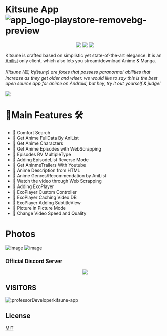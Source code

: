 
# Kitsune App  ![app_logo-playstore-removebg-preview](https://github.com/professorDeveloper/Kitsune-App/assets/108933534/e3e1833d-a6e9-4d8a-848c-6684f9e1feb3)
<p align="center">
   <a href="https://discord.gg/7fUhW6taS9"><img src="https://img.shields.io/badge/Discord-7289DA?style=for-the-badge&logo=discord&logoColor=white"></a>
   <a href="https://telegram.me/kitsune_app" ><img src="https://img.shields.io/badge/Telegram-2CA5E0?style=for-the-badge&logo=telegram&logoColor=white"></a> 
   <a href="https://github.com/professorDeveloper/Kitsune-App/releases"><img src="https://img.shields.io/github/downloads/professorDeveloper/Kitsune-App/total?color=%233DDC84&logo=android&logoColor=%23fff&style=for-the-badge"></a>
</p>

Kitsune is crafted based on simplistic yet state-of-the-art elegance. It is an [Anilist](https://anilist.co/) only client, which also lets you stream/download Anime & Manga. 
<br><br>
<i>Kitsune (狐; kʲi̥t͡sɯne̞) are foxes that possess paranormal abilities that increase as they get older and wiser. we would like to say this is the best open source app for anime  on Android, but hey, try it out yourself & judge!
</i> 
<br>
<br>
<a href="https://bmc.link/chihaku"><img src="https://img.buymeacoffee.com/button-api/?text=Buy me a coffee&emoji=&slug=chihaku&button_colour=FFDD00&font_colour=000000&font_family=Poppins&outline_colour=000000&coffee_colour=ffffff" /></a>
<br>

#  🎯Main Features 🛠
  
  - 📌 Comfort Search 
  - 📌 Get Anime FullData By AniList 
  - 📌 Get Anime Characters 
  - 📌 Get Anime Episodes with WebScrapping
  - 📌 Episodes RV MultipleType 
  - 📌 Adding EpisodeList Reverse Mode 
  - 📌 Get AninmeTrailers With Youtube 
  - 📌 Anime Description from HTML  
  - 📌 Anime Genres/Recommendation by AniList 
  - 📌 Watch the video through Web Scrapping 
  - 📌 Adding ExoPlayer 
  - 📌 ExoPlayer Custom Controller 
  - 📌 ExoPlayer Caching Video DB 
  - 📌 ExoPlayer Adding SubtitleView 
  - 📌 Picture in Picture Mode 
  - 📌 Change Video Speed and Quality

# Photos
![image](https://github.com/professorDeveloper/ApolloAndroid/assets/108933534/de7170e7-eb6c-4965-baa8-7a76581d7a7a)
![image](https://github.com/professorDeveloper/ApolloAndroid/assets/108933534/b6a4c965-32e5-4ad9-9460-a9866aaef82e)


### Official Discord Server
 
<p align="center">
 <a href="https://discord.gg/7fUhW6taS9">
  <img src="https://invidget.switchblade.xyz/7fUhW6taS9">
 </a>
</p>

## VISITORS
<img src="https://count.getloli.com/get/@:professorDeveloperkitsune-app" alt=":professorDeveloperkitsune-app" />
  

## License

[MIT](https://choosealicense.com/licenses/mit/)

